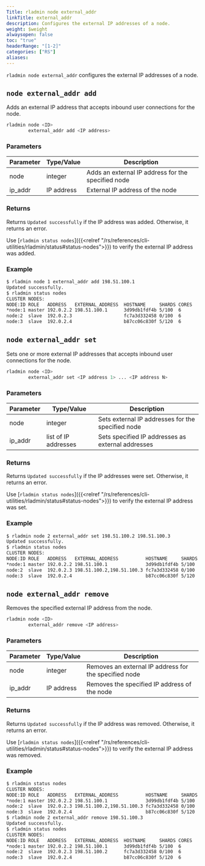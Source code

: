 ```yaml
---
Title: rladmin node external_addr
linkTitle: external_addr
description: Configures the external IP addresses of a node.
weight: $weight
alwaysopen: false
toc: "true"
headerRange: "[1-2]"
categories: ["RS"]
aliases:
---
```


`rladmin node external_addr` configures the external IP addresses of a node.

## `node external_addr add`

Adds an external IP address that accepts inbound user connections for the node.

```sh
rladmin node <ID>
        external_addr add <IP address>
```

### Parameters

| Parameter | Type/Value                     | Description                                                                                   |
|-----------|--------------------------------|-----------------------------------------------------------------------------------------------|
| node      | integer                        | Adds an external IP address for the specified node                                               |
| ip_addr   | IP address                     | External IP address of the node                                                               |

### Returns

Returns `Updated successfully` if the IP address was added. Otherwise, it returns an error.

Use [`rladmin status nodes`]({{<relref "/rs/references/cli-utilities/rladmin/status#status-nodes">}}) to verify the external IP address was added.

### Example

``` sh
$ rladmin node 1 external_addr add 198.51.100.1
Updated successfully.
$ rladmin status nodes
CLUSTER NODES:
NODE:ID ROLE   ADDRESS   EXTERNAL_ADDRESS  HOSTNAME     SHARDS CORES       FREE_RAM         PROVISIONAL_RAM  VERSION   STATUS
*node:1 master 192.0.2.2 198.51.100.1      3d99db1fdf4b 5/100  6           14.75GB/19.54GB  11.15GB/16.02GB  6.2.12-37 OK
node:2  slave  192.0.2.3                   fc7a3d332458 0/100  6           14.75GB/19.54GB  11.24GB/16.02GB  6.2.12-37 OK
node:3  slave  192.0.2.4                   b87cc06c830f 5/120  6           14.75GB/19.54GB  11.15GB/16.02GB  6.2.12-37 OK
```

## `node external_addr set`

Sets one or more external IP addresses that accepts inbound user connections for the node.

```sh
rladmin node <ID>
        external_addr set <IP address 1> ... <IP address N>
```

### Parameters

| Parameter | Type/Value                     | Description                                                                                   |
|-----------|--------------------------------|-----------------------------------------------------------------------------------------------|
| node      | integer                        | Sets external IP addresses for the specified node                                             |
| ip_addr   | list of IP addresses           | Sets specified IP addresses as external addresses                                                 |

### Returns

Returns `Updated successfully` if the IP addresses were set. Otherwise, it returns an error.

Use [`rladmin status nodes`]({{<relref "/rs/references/cli-utilities/rladmin/status#status-nodes">}}) to verify the external IP address was set.

### Example

``` sh
$ rladmin node 2 external_addr set 198.51.100.2 198.51.100.3
Updated successfully.
$ rladmin status nodes
CLUSTER NODES:
NODE:ID ROLE   ADDRESS   EXTERNAL_ADDRESS          HOSTNAME     SHARDS CORES FREE_RAM        PROVISIONAL_RAM VERSION   STATUS
*node:1 master 192.0.2.2 198.51.100.1              3d99db1fdf4b 5/100  6     14.75GB/19.54GB 11.15GB/16.02GB 6.2.12-37 OK
node:2  slave  192.0.2.3 198.51.100.2,198.51.100.3 fc7a3d332458 0/100  6     14.75GB/19.54GB 11.23GB/16.02GB 6.2.12-37 OK
node:3  slave  192.0.2.4                           b87cc06c830f 5/120  6     14.75GB/19.54GB 11.15GB/16.02GB 6.2.12-37 OK
```
## `node external_addr remove`

Removes the specified external IP address from the node.

```sh
rladmin node <ID>
        external_addr remove <IP address>
```

### Parameters

| Parameter | Type/Value                     | Description                                                                                   |
|-----------|--------------------------------|-----------------------------------------------------------------------------------------------|
| node      | integer                        | Removes an external IP address for the specified node                                            |
| ip_addr   | IP address                     | Removes the specified IP address of the node                                                      |

### Returns

Returns `Updated successfully` if the IP address was removed. Otherwise, it returns an error.

Use [`rladmin status nodes`]({{<relref "/rs/references/cli-utilities/rladmin/status#status-nodes">}}) to verify the external IP address was removed.

### Example

``` sh
$ rladmin status nodes
CLUSTER NODES:
NODE:ID ROLE   ADDRESS   EXTERNAL_ADDRESS          HOSTNAME     SHARDS CORES FREE_RAM        PROVISIONAL_RAM VERSION   STATUS
*node:1 master 192.0.2.2 198.51.100.1              3d99db1fdf4b 5/100  6     14.75GB/19.54GB 11.15GB/16.02GB 6.2.12-37 OK
node:2  slave  192.0.2.3 198.51.100.2,198.51.100.3 fc7a3d332458 0/100  6     14.75GB/19.54GB 11.23GB/16.02GB 6.2.12-37 OK
node:3  slave  192.0.2.4                           b87cc06c830f 5/120  6     14.75GB/19.54GB 11.15GB/16.02GB 6.2.12-37 OK
$ rladmin node 2 external_addr remove 198.51.100.3
Updated successfully.
$ rladmin status nodes
CLUSTER NODES:
NODE:ID ROLE   ADDRESS   EXTERNAL_ADDRESS  HOSTNAME     SHARDS CORES       FREE_RAM         PROVISIONAL_RAM  VERSION   STATUS
*node:1 master 192.0.2.2 198.51.100.1      3d99db1fdf4b 5/100  6           14.74GB/19.54GB  11.14GB/16.02GB  6.2.12-37 OK    
node:2  slave  192.0.2.3 198.51.100.2      fc7a3d332458 0/100  6           14.74GB/19.54GB  11.22GB/16.02GB  6.2.12-37 OK    
node:3  slave  192.0.2.4                   b87cc06c830f 5/120  6           14.74GB/19.54GB  11.14GB/16.02GB  6.2.12-37 OK    
```
